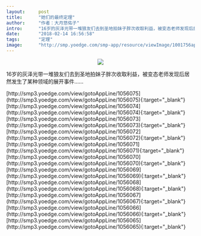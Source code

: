 ```yaml
---
layout:     post
title:      "她们的最终定理"
author:     "作者：大月悠佑子"
intro:      "16岁的灰泽光带一堆狼友们去到圣地拍妹子胖次收取利益，被变态老师发现后居然发生了某种领域的展开事件……"
date:       "2018-02-14 16:56:58"
tags:       "定理"
image:      "http://smp.yoedge.com/smp-app/resource/viewImage/1001756appline.png"
---
```

<div style="text-align: center">
<p><img src="http://smp.yoedge.com/smp-app/resource/viewImage/1001756appline.png"/></p>
</div>
<p class="post-meta">
<span>16岁的灰泽光带一堆狼友们去到圣地拍妹子胖次收取利益，被变态老师发现后居然发生了某种领域的展开事件……</span>
</p>
[http://smp3.yoedge.com/view/gotoAppLine/1056075](http://smp3.yoedge.com/view/gotoAppLine/1056075){:target="_blank"}
[http://smp3.yoedge.com/view/gotoAppLine/1056074](http://smp3.yoedge.com/view/gotoAppLine/1056074){:target="_blank"}
[http://smp3.yoedge.com/view/gotoAppLine/1056073](http://smp3.yoedge.com/view/gotoAppLine/1056073){:target="_blank"}
[http://smp3.yoedge.com/view/gotoAppLine/1056072](http://smp3.yoedge.com/view/gotoAppLine/1056072){:target="_blank"}
[http://smp3.yoedge.com/view/gotoAppLine/1056071](http://smp3.yoedge.com/view/gotoAppLine/1056071){:target="_blank"}
[http://smp3.yoedge.com/view/gotoAppLine/1056070](http://smp3.yoedge.com/view/gotoAppLine/1056070){:target="_blank"}
[http://smp3.yoedge.com/view/gotoAppLine/1056069](http://smp3.yoedge.com/view/gotoAppLine/1056069){:target="_blank"}
[http://smp3.yoedge.com/view/gotoAppLine/1056068](http://smp3.yoedge.com/view/gotoAppLine/1056068){:target="_blank"}
[http://smp3.yoedge.com/view/gotoAppLine/1056067](http://smp3.yoedge.com/view/gotoAppLine/1056067){:target="_blank"}
[http://smp3.yoedge.com/view/gotoAppLine/1056066](http://smp3.yoedge.com/view/gotoAppLine/1056066){:target="_blank"}
[http://smp3.yoedge.com/view/gotoAppLine/1056065](http://smp3.yoedge.com/view/gotoAppLine/1056065){:target="_blank"}


